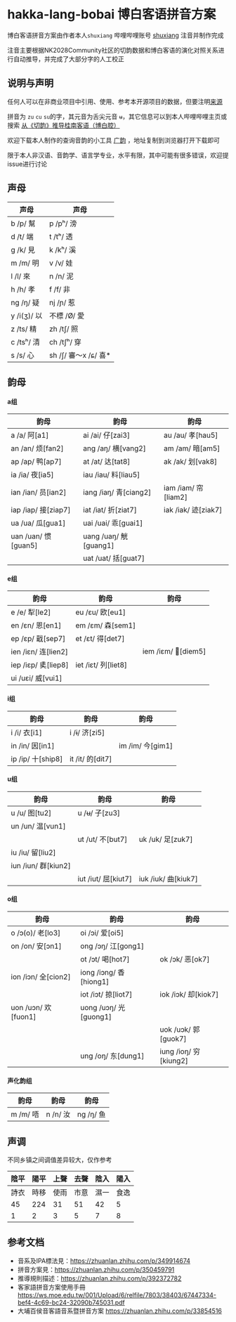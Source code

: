 # hakka-lang-bobai 博白客语拼音方案

博白客语拼音方案由作者本人`shuxiang` 哔哩哔哩账号 [shuxiang](https://space.bilibili.com/23428735) 注音并制作完成

注音主要根据NK2028Community社区的切韵数据和博白客语的演化对照关系进行自动推导，并完成了大部分字的人工校正

## 说明与声明

任何人可以在非商业项目中引用、使用、参考本开源项目的数据，但要注明[来源](https://github.com/shuxiang/hakka-lang-bobai)

拼音为 `zu` `cu` `su`的字，其元音为舌尖元音 `ʉ`，其它信息可以到本人哔哩哔哩主页或搜索 [从《切韵》推导桂南客语（博白腔）](https://www.bilibili.com/video/BV1tA411B74W/)

欢迎下载本人制作的查询音韵的小工具 [广韵](http://47.96.118.117/static/guangyun.apk) ，地址复制到浏览器打开下载即可

限于本人非汉语、音韵学、语言学专业，水平有限，其中可能有很多错误，欢迎提issue进行讨论

## 声母

| 声母 | 声母 | 
| ---- | ---- |
| b /p/ 幫 | p /pʰ/ 滂  |  
| d /t/ 端 | t /tʰ/ 透  | 
| g /k/ 見 | k /kʰ/ 溪  |  
| m /m/ 明 | v /v/ 娃   | 
| l /l/ 來   |  n /n/ 泥   | 
| h /h/ 孝 |  f /f/ 非     | 
| ng /ŋ/ 疑  |  nj /ɲ/ 惹  |           
| y /i(ʒ)/ 以 | 不標 /Ø/ 愛    |
| z /ts/ 精   |  zh /tʃ/ 照 | 
| c /tsʰ/ 清  | ch /tʃʰ/ 穿 | 
| s /s/ 心    | sh /ʃ/ 審～x /ɕ/ 喜*|

## 韵母

#### a组
| 韵母 | 韵母 | 韵母 |
| ---- | ---- | ---- |
| a /a/ 阿[a1] | ai /ai/ 仔[zai3] | au /au/ 孝[hau5] |
| an /an/ 烦[fan2] | ang /aŋ/ 横[vang2] | am /am/ 暗[am5] |
| ap /ap/ 鸭[ap7] | at /at/ 达[tat8]   | ak /ak/ 划[vak8] |
| ia /ia/ 夜[ia5] | iau /iau/ 料[liau5] |  |
| ian /ian/ 员[ian2] | iang /iaŋ/ 青[ciang2] | iam /iam/ 帘[liam2] | 
| iap /iap/ 接[ziap7] | iat /iat/ 折[ziat7]  | iak /iak/ 迹[ziak7] | 
| ua /ua/ 瓜[gua1] | uai /uai/ 乖[guai1] |  |
| uan /uan/ 惯[guan5] | uang /uaŋ/ 觥[guang1] |  |
|  |  uat /uat/ 括[guat7] |  |

#### e组
| 韵母 | 韵母 | 韵母 |
| ---- | ---- | ---- |
| e /e/ 犁[le2]  | eu /ɛu/ 欧[eu1] |  |
| en /ɛn/ 恩[en1] | em /ɛm/ 森[sem1] |  |
| ep /ɛp/ 戢[sep7] | et /ɛt/ 得[det7] |  |
| ien /iɛn/ 连[lien2] |  |  iem /iɛm/ 𧮪[diem5] |
| iep /iɛp/ 奊[liep8] | iet /iɛt/ 列[liet8] |  |
| ui /uɛi/ 威[vui1] |  |  | 


#### i组
| 韵母 | 韵母 | 韵母 |
| ---- | ---- | ---- |
| i /i/ 衣[i1]   | i /ɨ/ 济[zi5] |  |
| in /in/ 因[in1] |  | im /im/ 今[gim1] |
| ip /ip/ 十[ship8] | it /it/ 的[dit7] |  |


#### u组
| 韵母 | 韵母 | 韵母 |
| ---- | ---- | ---- |
| u /u/ 图[tu2]   | u /ʉ/ 子[zu3] |  |
| un /un/ 温[vun1] |  |  |
|  | ut /ut/ 不[but7] | uk /uk/ 足[zuk7] |
| iu /iu/ 留[liu2] |  |  |
| iun /iun/ 群[kiun2] |  |  |
|  |  iut /iut/ 屈[kiut7] | iuk /iuk/ 曲[kiuk7] |

#### o组
| 韵母 | 韵母 | 韵母 |
| ---- | ---- | ---- |
| o /ɔ(o)/ 老[lo3] | oi /ɔi/ 爱[oi5] |  |
| on /on/ 安[ɔn1] | ong /ɔŋ/ 江[gong1] | |
|  | ot /ɔt/ 喝[hot7] | ok /ɔk/ 恶[ok7] |
| ion /iɔn/ 全[cion2] | iong /iɔng/ 香[hiong1] |  |
|  | iot /iɔt/ 掠[liot7] | iok /iɔk/ 却[kiok7] |
| uon /uɔn/ 欢[fuon1] | uong /uɔŋ/ 光[guong1] |  |
|  |  |  uok /uɔk/ 郭[guok7]  |
|  | ung /oŋ/ 东[dung1] | iung /ioŋ/ 穷[kiung2] |

#### 声化韵组
| 韵母 | 韵母 | 韵母 |
| ---- | ---- | ---- |
| m /m/ 唔 |  n /n/ 汝 |  ng /ŋ/ 鱼 |


## 声调
不同乡镇之间调值差异较大，仅作参考

| 陰平 | 陽平  |上聲 | 去聲  | 陰入 | 陽入|
| ---- | ---- | ---- | ---- |  ---- |---- |
| 詩衣 | 時移  | 使雨|  市意 | 濕一 | 食逸 |
| 45 | 224 | 31 | 51 | 42 | 5 |
| 1  | 2  | 3  | 5  | 7 |  8 |

## 参考文档
* 音系及IPA標法見：https://zhuanlan.zhihu.com/p/349914674
* 拼音方案見：https://zhuanlan.zhihu.com/p/350459791
* 推導規則描述：https://zhuanlan.zhihu.com/p/392372782
* 客家語拼音方案使用手冊 https://ws.moe.edu.tw/001/Upload/6/relfile/7803/38403/67447334-bef4-4c69-bc24-32090b745031.pdf
* 大埔百侯音客語音系暨拼音方案 https://zhuanlan.zhihu.com/p/33854516

